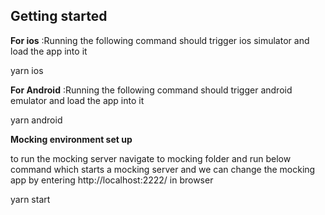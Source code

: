## Getting started

**For ios** :Running the following command should trigger ios simulator and load the app into it

yarn ios

**For Android** :Running the following command should trigger android emulator and load the app into it

yarn android

**Mocking environment set up**

to run the mocking server navigate to mocking folder and run below command which starts a mocking server and we can change the mocking app by entering http://localhost:2222/ in browser

yarn start

